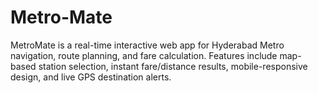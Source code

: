 # Metro-Mate
MetroMate is a real-time interactive web app for Hyderabad Metro navigation, route planning, and fare calculation.   Features include map-based station selection, instant fare/distance results, mobile-responsive design, and live GPS destination alerts.
